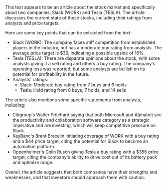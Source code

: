 This text appears to be an article about the stock market and specifically about two companies: Slack (WORK) and Tesla (TESLA). The article discusses the current state of these stocks, including their ratings from analysts and price targets.

Here are some key points that can be extracted from the text:

* Slack (WORK): The company faces stiff competition from established players in the industry, but has a moderate buy rating from analysts. The average price target is $39, indicating a possible upside of 16%.
* Tesla (TESLA): There are disparate opinions about the stock, with some analysts giving it a sell rating and others a buy rating. The company's operating loss was reported, but some analysts are bullish on its potential for profitability in the future.
* Analysts' ratings:
	+ Slack: Moderate buy rating from 7 buys and 6 holds
	+ Tesla: Hold rating from 8 buys, 7 holds, and 14 sells

The article also mentions some specific statements from analysts, including:

* Citigroup's Walter Pritchard saying that both Microsoft and Alphabet see the productivity and collaboration software category as a strategic imperative and are investing, which will keep competitive pressure on Slack.
* KeyBanc's Brent Bracelin initiating coverage of WORK with a buy rating and a $44 price target, citing the potential for Slack to become an automation platform.
* Oppenheimer's Colin Rusch giving Tesla a buy rating with a $356 price target, citing the company's ability to drive cost out of its battery pack and optimize range.

Overall, the article suggests that both companies have their strengths and weaknesses, and that investors should approach them with caution.